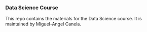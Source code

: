 ### Data Science Course

This repo contains the materials for the Data Science course. It is maintained by Miguel-Angel Canela.
